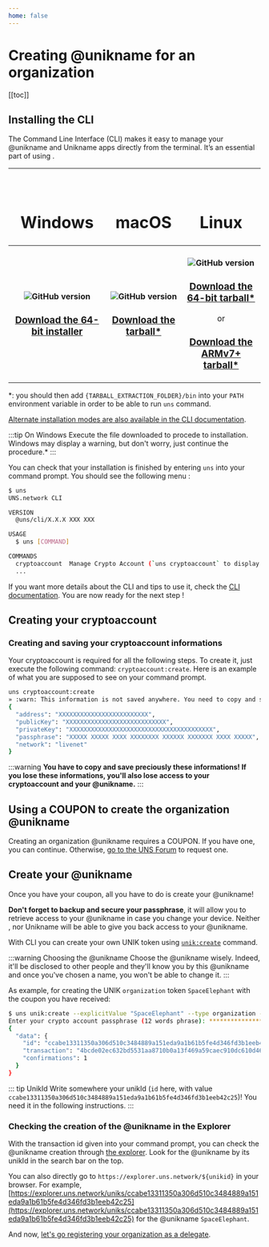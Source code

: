 ```yaml
---
home: false
---
```


#  Creating @unikname for an organization

[[toc]]


## Installing the <uns/> CLI

The <uns/> Command Line Interface (CLI) makes it easy to manage your @unikname and Unikname apps directly from the terminal.
It’s an essential part of using <uns/>.

| <h1><vp-icon name="windows-brands" size="2em" /><br/>Windows</h1> | <h1><vp-icon name="apple-brands" size="2em" /><br/>macOS</h1> | <h1><vp-icon name="linux-brands" size="2em" /><br/>Linux</h1> |
|:-----------------------------------:|:----------------------------------------------------------------------:|:---------------------------------------:|
| <h4>![GitHub version](https://badge.fury.io/gh/unik-name%2Funs-cli.svg)</h4><h3>[Download the 64-bit installer](https://unikname-cli-assets.s3.fr-par.scw.cloud/uns-x64.exe)</h3>        | <h4>![GitHub version](https://badge.fury.io/gh/unik-name%2Funs-cli.svg)</h4><h3>[Download the tarball*](https://unikname-cli-assets.s3.fr-par.scw.cloud/uns-darwin-x64.tar.gz)</h3>      | <h4>![GitHub version](https://badge.fury.io/gh/unik-name%2Funs-cli.svg)</h4><h3>[Download the 64-bit tarball*](https://unikname-cli-assets.s3.fr-par.scw.cloud/uns-linux-x64.tar.gz)</h3>or<h3>[Download the ARMv7+ tarball*](https://unikname-cli-assets.s3.fr-par.scw.cloud/uns-linux-arm.tar.gz)</h3>      |

*: you should then add `{TARBALL_EXTRACTION_FOLDER}/bin` into your `PATH` environment variable in order to be able to run `uns` command.

[Alternate installation modes are also available in the CLI documentation](/uns-use-the-network/cli.html#download-and-installation).

:::tip On Windows
Execute the file downloaded to procede to installation.
Windows may display a warning, but don't worry, just continue the procedure.*
:::

You can check that your installation is finished by entering `uns` into your command prompt.
You should see the following menu :

```bash
$ uns
UNS.network CLI

VERSION
  @uns/cli/X.X.X XXX XXX

USAGE
  $ uns [COMMAND]

COMMANDS
  cryptoaccount  Manage Crypto Account (`uns cryptoaccount` to display Crypto Account commands)
  ...
```

If you want more details about the CLI and tips to use it, check the [CLI documentation](/uns-use-the-network/cli).
You are now ready for the next step !

## Creating your cryptoaccount

### Creating and saving your cryptoaccount informations

Your cryptoaccount is required for all the following steps. To create it, just execute the following command: `cryptoaccount:create`.
Here is an example of what you are supposed to see on your command prompt.
```bash
uns cryptoaccount:create
» :warn: This information is not saved anywhere. You need to copy and save it by your own.;
{
  "address": "XXXXXXXXXXXXXXXXXXXXXXXXX",
  "publicKey": "XXXXXXXXXXXXXXXXXXXXXXXXXXXX",
  "privateKey": "XXXXXXXXXXXXXXXXXXXXXXXXXXXXXXXXXXXXXXXX",
  "passphrase": "XXXXX XXXXX XXXX XXXXXXXX XXXXXX XXXXXXX XXXX XXXXX",
  "network": "livenet"
}
```

:::warning
**You have to copy and save preciously these informations! If you lose these informations, you'll also lose access to your cryptoaccount and your @unikname.**
:::

## Using a COUPON to create the organization @unikname 

Creating an organization @unikname requires a COUPON. If you have one, you can continue. 
Otherwise, [go to the UNS Forum](https://forum.unikname.com/c/uns-network/7) to request one.

## Create your @unikname

Once you have your coupon, all you have to do is create your @unikname!

**Don't forget to backup and secure your passphrase**, it will allow you to retrieve access to your @unikname in case you change your device.
Neither <uns/>, nor Unikname will be able to give you back access to your @unikname.

With <uns/> CLI you can create your own UNIK token using [`unik:create`](/uns-use-the-network/cli.html#unik-create) command.

:::warning Choosing the @unikname
Choose the @unikname wisely. Indeed, it'll be disclosed to other people and they'll know you by this @unikname and once you've chosen a name, you won't be able to change it.
:::

As example, for creating the UNIK `organization` token `SpaceElephant` with the coupon you have received:

```bash
$ uns unik:create --explicitValue "SpaceElephant" --type organization --coupon "HERE_THE_COUPON"
Enter your crypto account passphrase (12 words phrase): ***************************
{
  "data": {
    "id": "ccabe13311350a306d510c3484889a151eda9a1b61b5fe4d346fd3b1eeb42c25",
    "transaction": "4bcde02ec632bd5531aa8710b0a13f469a59caec910dc610d46f6b8ebdcaf9ac",
    "confirmations": 1
  }
}
```
::: tip UnikId
Write somewhere your unikId (`id` here, with value `ccabe13311350a306d510c3484889a151eda9a1b61b5fe4d346fd3b1eeb42c25`)! You need it in the following instructions.
:::

### Checking the creation of the @unikname in the Explorer

With the transaction id given into your command prompt, you can check the @unikname creation through [the explorer](https://explorer.uns.network/). Look for the @unikname by its unikId in the search bar on the top.

You can also directly go to `https://explorer.uns.network/${unikid}` in your browser.
For example, [https://explorer.uns.network/uniks/ccabe13311350a306d510c3484889a151eda9a1b61b5fe4d346fd3b1eeb42c25](https://explorer.uns.network/uniks/ccabe13311350a306d510c3484889a151eda9a1b61b5fe4d346fd3b1eeb42c25) for the @unikname `SpaceElephant`.

And now, [let's go registering your organization as a delegate](./registering-as-delegate).
